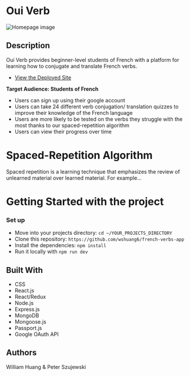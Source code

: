 # Oui Verb 

![Homepage image](https://github.com/wshuang6/french-verbs-app/tree/master/client/images/dash.png)

## Description

Oui Verb provides beginner-level students of French with a platform for learning how to conjugate and translate French verbs.

* [View the Deployed Site]()

**Target Audience: Students of French** 
* Users can sign up using their google account
* Users can take 24 different verb conjugation/ translation quizzes to improve their knowledge of the French language
* Users are more likely to be tested on the verbs they struggle with the most thanks to our spaced-repetition algorithm
* Users can view their progress over time

# Spaced-Repetition Algorithm

Spaced repetition is a learning technique that emphasizes the review of unlearned material over learned material. For example...  

# Getting Started with the project

### Set up

* Move into your projects directory: `cd ~/YOUR_PROJECTS_DIRECTORY`
* Clone this repository: `https://github.com/wshuang6/french-verbs-app`
* Install the dependencies: `npm install`
* Run it locally with `npm run dev`

## Built With
* CSS
* React.js
* React/Redux
* Node.js
* Express.js
* MongoDB
* Mongoose.js
* Passport.js
* Google OAuth API

## Authors

William Huang & Peter Szujewski
